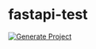 # fastapi-test

[![Generate Project](https://github.com/ofer-shaham/fastapi-test/actions/workflows/build.yml/badge.svg)](https://github.com/ofer-shaham/fastapi-test/actions/workflows/build.yml)
